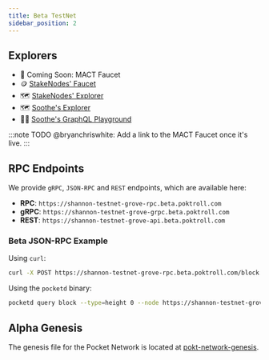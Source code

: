 ```yaml
---
title: Beta TestNet
sidebar_position: 2
---
```


## Explorers

- 🚰 Coming Soon: MACT Faucet
- 🪙 [StakeNodes' Faucet](https://faucet.beta.testnet.pokt.network/)
- 🗺️ [StakeNodes' Explorer](https://explorer.pocket.network/pocket-beta)
- 🗺️ [Soothe's Explorer](https://shannon-beta.trustsoothe.io)
- 👨‍💻 [Soothe's GraphQL Playground](https://shannon-beta-api.trustsoothe.io/)

:::note TODO
@bryanchriswhite: Add a link to the MACT Faucet once it's live.
:::

## RPC Endpoints

We provide `gRPC`, `JSON-RPC` and `REST` endpoints, which are available here:

- **RPC**: `https://shannon-testnet-grove-rpc.beta.poktroll.com`
- **gRPC**: `https://shannon-testnet-grove-grpc.beta.poktroll.com`
- **REST**: `https://shannon-testnet-grove-api.beta.poktroll.com`

### Beta JSON-RPC Example

Using `curl`:

```bash
curl -X POST https://shannon-testnet-grove-rpc.beta.poktroll.com/block
```

Using the `pocketd` binary:

```bash
pocketd query block --type=height 0 --node https://shannon-testnet-grove-rpc.beta.poktroll.com
```

## Alpha Genesis

The genesis file for the Pocket Network is located at [pokt-network-genesis](https://github.com/pokt-network/pocket-network-genesis/tree/master/shannon/testnet-beta).
